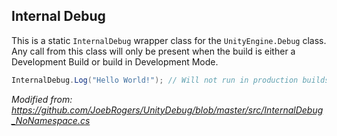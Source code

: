 ## Internal Debug
 
This is a static `InternalDebug` wrapper class for the `UnityEngine.Debug` class.
Any call from this class will only be present when the build is either a Development Build or build in
Development Mode.

```csharp
InternalDebug.Log("Hello World!"); // Will not run in production builds unlike Debug.Log
```

*Modified from: https://github.com/JoebRogers/UnityDebug/blob/master/src/InternalDebug_NoNamespace.cs*

